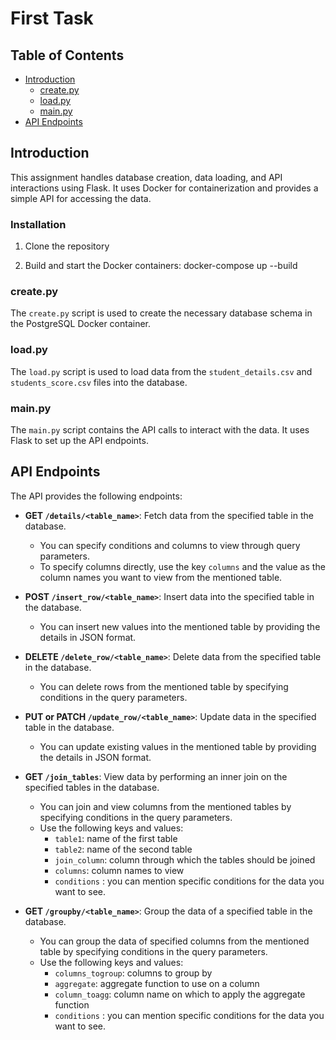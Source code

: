 # First Task

## Table of Contents
- [Introduction](#introduction)
  - [create.py](#createpy)
  - [load.py](#loadpy)
  - [main.py](#mainpy)
- [API Endpoints](#api-endpoints)

## Introduction
This assignment handles database creation, data loading, and API interactions using Flask. It uses Docker for containerization and provides a simple API for accessing the data.

### Installation
1. Clone the repository

2. Build and start the Docker containers:
   docker-compose up --build


### create.py
The `create.py` script is used to create the necessary database schema in the PostgreSQL Docker container.

### load.py
The `load.py` script is used to load data from the `student_details.csv` and `students_score.csv` files into the database.

### main.py
The `main.py` script contains the API calls to interact with the data. It uses Flask to set up the API endpoints.

## API Endpoints
The API provides the following endpoints:

- **GET `/details/<table_name>`**: Fetch data from the specified table in the database.
  - You can specify conditions and columns to view through query parameters.
  - To specify columns directly, use the key `columns` and the value as the column names you want to view from the mentioned table.
  
- **POST `/insert_row/<table_name>`**: Insert data into the specified table in the database.
  - You can insert new values into the mentioned table by providing the details in JSON format.

- **DELETE `/delete_row/<table_name>`**: Delete data from the specified table in the database.
  - You can delete rows from the mentioned table by specifying conditions in the query parameters.

- **PUT or PATCH `/update_row/<table_name>`**: Update data in the specified table in the database.
  - You can update existing values in the mentioned table by providing the details in JSON format.

- **GET `/join_tables`**: View data by performing an inner join on the specified tables in the database.
  - You can join and view columns from the mentioned tables by specifying conditions in the query parameters.
  - Use the following keys and values:
    - `table1`: name of the first table
    - `table2`: name of the second table
    - `join_column`: column through which the tables should be joined
    - `columns`: column names to view
    - `conditions` : you can mention specific conditions for the data you want to see.
  
- **GET `/groupby/<table_name>`**: Group the data of a specified table in the database.
  - You can group the data of specified columns from the mentioned table by specifying conditions in the query parameters.
  - Use the following keys and values:
    - `columns_togroup`: columns to group by
    - `aggregate`: aggregate function to use on a column
    - `column_toagg`: column name on which to apply the aggregate function
    - `conditions` : you can mention specific conditions for the data you want to see.
